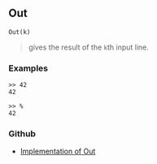 ## Out

```
Out(k)
```

> gives the result of the `k`th input line.

### Examples

```
>> 42
42

>> %
42
```
 
### Github
* [Implementation of Out](https://github.com/axkr/symja_android_library/blob/master/symja_android_library/matheclipse-core/src/main/java/org/matheclipse/core/reflection/system/Out.java#L17) 
